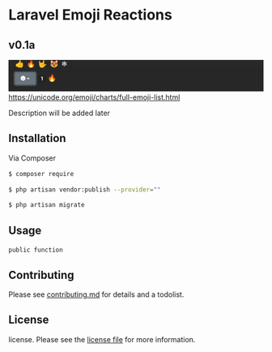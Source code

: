 # Laravel Emoji Reactions

## v0.1a

![img.png](img.png)
https://unicode.org/emoji/charts/full-emoji-list.html

Description will be added later

## Installation

Via Composer

``` bash
$ composer require
```

``` bash
$ php artisan vendor:publish --provider=""
```

``` bash
$ php artisan migrate
```

## Usage

```
public function 

```

## Contributing

Please see [contributing.md](contributing.md) for details and a todolist.

## License

license. Please see the [license file](license.md) for more information.
